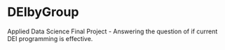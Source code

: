 # DEIbyGroup
Applied Data Science Final Project - Answering the question of if current DEI programming is effective.
